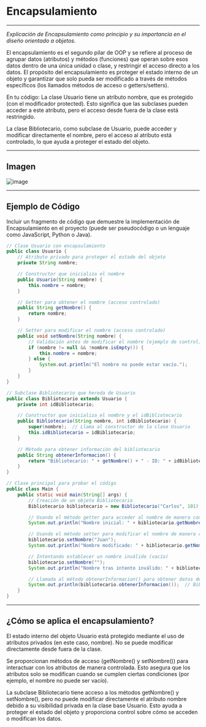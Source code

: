 # Encapsulamiento   
____________________________________________________________________________________________
_Explicación de Encapsulamiento como principio y su importancia en el diseño orientado a objetos._ 

El encapsulamiento es el segundo pilar de OOP y se refiere al proceso de agrupar datos (atributos) y métodos (funciones) que operan sobre esos datos dentro de una única unidad o clase, y restringir el acceso directo a los datos. El propósito del encapsulamiento es proteger el estado interno de un objeto y garantizar que solo pueda ser modificado a través de métodos específicos (los llamados métodos de acceso o getters/setters).

En tu código:
La clase Usuario tiene un atributo nombre, que es protegido (con el modificador protected). Esto significa que las subclases pueden acceder a este atributo, pero el acceso desde fuera de la clase está restringido.

La clase Bibliotecario, como subclase de Usuario, puede acceder y modificar directamente el nombre, pero el acceso al atributo está controlado, lo que ayuda a proteger el estado del objeto.

____________________________________________________________________________________________
## Imagen
![image](https://github.com/user-attachments/assets/f7e219ec-4009-4f94-a6f6-6c292dc83147)

____________________________________________________________________________________________
## Ejemplo de Código 
Incluir un fragmento de código que demuestre la implementación de Encapsulamiento en el proyecto (puede ser pseudocódigo o un lenguaje como JavaScript, Python o Java).
```java
// Clase Usuario con encapsulamiento
public class Usuario {
    // Atributo privado para proteger el estado del objeto
    private String nombre;

    // Constructor que inicializa el nombre
    public Usuario(String nombre) {
        this.nombre = nombre;
    }

    // Getter para obtener el nombre (acceso controlado)
    public String getNombre() {
        return nombre;
    }

    // Setter para modificar el nombre (acceso controlado)
    public void setNombre(String nombre) {
        // Validación antes de modificar el nombre (ejemplo de control)
        if (nombre != null && !nombre.isEmpty()) {
            this.nombre = nombre;
        } else {
            System.out.println("El nombre no puede estar vacío.");
        }
    }
}

// Subclase Bibliotecario que hereda de Usuario
public class Bibliotecario extends Usuario {
    private int idBibliotecario;

    // Constructor que inicializa el nombre y el idBibliotecario
    public Bibliotecario(String nombre, int idBibliotecario) {
        super(nombre);  // Llama al constructor de la clase Usuario
        this.idBibliotecario = idBibliotecario;
    }

    // Método para obtener información del bibliotecario
    public String obtenerInformacion() {
        return "Bibliotecario: " + getNombre() + " - ID: " + idBibliotecario;
    }
}

// Clase principal para probar el código
public class Main {
    public static void main(String[] args) {
        // Creación de un objeto Bibliotecario
        Bibliotecario bibliotecario = new Bibliotecario("Carlos", 101);

        // Usando el método getter para acceder al nombre de manera controlada
        System.out.println("Nombre inicial: " + bibliotecario.getNombre());  // Carlos

        // Usando el método setter para modificar el nombre de manera controlada
        bibliotecario.setNombre("Juan");
        System.out.println("Nombre modificado: " + bibliotecario.getNombre());  // Juan

        // Intentando establecer un nombre inválido (vacío)
        bibliotecario.setNombre("");
        System.out.println("Nombre tras intento inválido: " + bibliotecario.getNombre());  // Juan

        // Llamada al método obtenerInformacion() para obtener datos del bibliotecario
        System.out.println(bibliotecario.obtenerInformacion());  // Bibliotecario: Juan - ID: 101
    }
}
```
____________________________________________________________________________________________

## ¿Cómo se aplica el encapsulamiento?
El estado interno del objeto Usuario está protegido mediante el uso de atributos privados (en este caso, nombre). No se puede modificar directamente desde fuera de la clase.

Se proporcionan métodos de acceso (getNombre() y setNombre()) para interactuar con los atributos de manera controlada. Esto asegura que los atributos solo se modifican cuando se cumplen ciertas condiciones (por ejemplo, el nombre no puede ser vacío).

La subclase Bibliotecario tiene acceso a los métodos getNombre() y setNombre(), pero no puede modificar directamente el atributo nombre debido a su visibilidad privada en la clase base Usuario. Esto ayuda a proteger el estado del objeto y proporciona control sobre cómo se acceden o modifican los datos.


